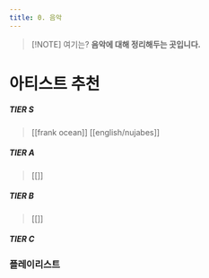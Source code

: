 ```yaml
---
title: 0. 음악
---
```


> [!NOTE] 여기는?
> **음악에 대해 정리해두는 곳입니다.**

# 아티스트 추천

##### TIER S
  
> [[frank ocean]]
> [[english/nujabes]]
  
##### TIER A
  
> 
> [[]]
  
##### TIER B
  
> [[]]

##### TIER C

### 플레이리스트